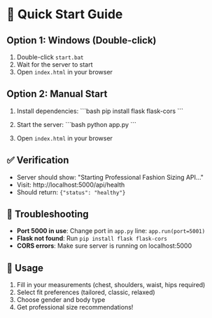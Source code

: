 # 🚀 Quick Start Guide

## Option 1: Windows (Double-click)
1. Double-click `start.bat`
2. Wait for the server to start
3. Open `index.html` in your browser

## Option 2: Manual Start
1. Install dependencies:
   \`\`\`bash
   pip install flask flask-cors
   \`\`\`

2. Start the server:
   \`\`\`bash
   python app.py
   \`\`\`

3. Open `index.html` in your browser

## ✅ Verification
- Server should show: "Starting Professional Fashion Sizing API..."
- Visit: http://localhost:5000/api/health
- Should return: `{"status": "healthy"}`

## 🔧 Troubleshooting
- **Port 5000 in use**: Change port in `app.py` line: `app.run(port=5001)`
- **Flask not found**: Run `pip install flask flask-cors`
- **CORS errors**: Make sure server is running on localhost:5000

## 📱 Usage
1. Fill in your measurements (chest, shoulders, waist, hips required)
2. Select fit preferences (tailored, classic, relaxed)
3. Choose gender and body type
4. Get professional size recommendations!
